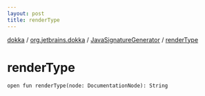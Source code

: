 ```yaml
---
layout: post
title: renderType
---
```

[dokka](../../index.md) / [org.jetbrains.dokka](../index.md) / [JavaSignatureGenerator](index.md) / [renderType](renderType.md)

# renderType

```
open fun renderType(node: DocumentationNode): String
```
